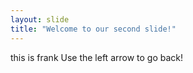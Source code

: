 ```yaml
---
layout: slide
title: "Welcome to our second slide!"
---
```

this is frank
Use the left arrow to go back!
